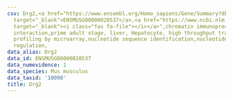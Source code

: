 ```yaml
---
csv: Drg2,<a href="https://www.ensembl.org/Homo_sapiens/Gene/Summary?db=core;g=ENSMUSG00000020537"
  target="_blank">ENSMUSG00000020537</a>,<a href="https://www.ncbi.nlm.nih.gov/pubmed/23834426"
  target="_blank"><i class="fas fa-file"></i></a>",chromatin immunoprecipitation assay,direct
  interaction,prime adult stage, liver, Hepatocyte, high throughput transcription
  profiling by microarray,nucleotide sequence identification,nucleotide sequence identification,transcriptional
  regulation,
data_alias: Drg2
data_id: ENSMUSG00000020537
data_numevidence: 1
data_species: Mus musculus
data_taxid: '10090'
title: Drg2
---
```

